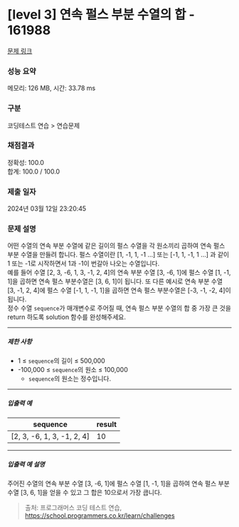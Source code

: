 # [level 3] 연속 펄스 부분 수열의 합 - 161988 

[문제 링크](https://school.programmers.co.kr/learn/courses/30/lessons/161988) 

### 성능 요약

메모리: 126 MB, 시간: 33.78 ms

### 구분

코딩테스트 연습 > 연습문제

### 채점결과

정확성: 100.0<br/>합계: 100.0 / 100.0

### 제출 일자

2024년 03월 12일 23:20:45

### 문제 설명

<p>어떤 수열의 연속 부분 수열에 같은 길이의 펄스 수열을 각 원소끼리 곱하여 연속 펄스 부분 수열을 만들려 합니다. 펄스 수열이란 [1, -1, 1, -1 …] 또는 [-1, 1, -1, 1 …] 과 같이 1 또는 -1로 시작하면서 1과 -1이 번갈아 나오는 수열입니다.<br>
예를 들어 수열 [2, 3, -6, 1, 3, -1, 2, 4]의 연속 부분 수열 [3, -6, 1]에 펄스 수열 [1, -1, 1]을 곱하면 연속 펄스 부분수열은 [3, 6, 1]이 됩니다. 또 다른 예시로 연속 부분 수열 [3, -1, 2, 4]에 펄스 수열 [-1, 1, -1, 1]을 곱하면 연속 펄스 부분수열은 [-3, -1, -2, 4]이 됩니다.<br>
정수 수열 <code>sequence</code>가 매개변수로 주어질 때, 연속 펄스 부분 수열의 합 중 가장 큰 것을 return 하도록 solution 함수를 완성해주세요.</p>

<hr>

<h5>제한 사항</h5>

<ul>
<li>1 ≤ <code>sequence</code>의 길이 ≤ 500,000</li>
<li>-100,000 ≤ <code>sequence</code>의 원소 ≤ 100,000

<ul>
<li><code>sequence</code>의 원소는 정수입니다.</li>
</ul></li>
</ul>

<hr>

<h5>입출력 예</h5>
<table class="table">
        <thead><tr>
<th>sequence</th>
<th>result</th>
</tr>
</thead>
        <tbody><tr>
<td>[2, 3, -6, 1, 3, -1, 2, 4]</td>
<td>10</td>
</tr>
</tbody>
      </table>
<hr>

<h5>입출력 예 설명</h5>

<p>주어진 수열의 연속 부분 수열 [3, -6, 1]에 펄스 수열 [1, -1, 1]을 곱하여 연속 펄스 부분 수열 [3, 6, 1]을 얻을 수 있고 그 합은 10으로서 가장 큽니다.</p>


> 출처: 프로그래머스 코딩 테스트 연습, https://school.programmers.co.kr/learn/challenges